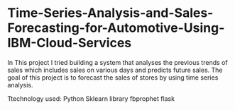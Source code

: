 # Time-Series-Analysis-and-Sales-Forecasting-for-Automotive-Using-IBM-Cloud-Services
In This project I tried building a system that analyses the previous trends of sales which includes sales on various days and predicts future sales. The goal of this project is to forecast the sales of stores by using time series analysis.

Ttechnology used: 
Python
Sklearn library
fbprophet
flask
